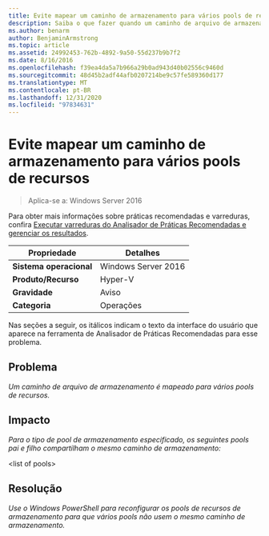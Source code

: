 ```yaml
---
title: Evite mapear um caminho de armazenamento para vários pools de recursos
description: Saiba o que fazer quando um caminho de arquivo de armazenamento é mapeado para vários pools de recursos.
ms.author: benarm
author: BenjaminArmstrong
ms.topic: article
ms.assetid: 24992453-762b-4892-9a50-55d237b9b7f2
ms.date: 8/16/2016
ms.openlocfilehash: f39ea4da5a7b966a29b0ad943d40b02556c9460d
ms.sourcegitcommit: 48d45b2adf44afb0207214be9c57fe589360d177
ms.translationtype: MT
ms.contentlocale: pt-BR
ms.lasthandoff: 12/31/2020
ms.locfileid: "97834631"
---
```

# <a name="avoid-mapping-one-storage-path-to-multiple-resource-pools"></a>Evite mapear um caminho de armazenamento para vários pools de recursos

>Aplica-se a: Windows Server 2016

Para obter mais informações sobre práticas recomendadas e varreduras, confira [Executar varreduras do Analisador de Práticas Recomendadas e gerenciar os resultados](https://go.microsoft.com/fwlink/p/?LinkID=223177).

|Propriedade|Detalhes|
|-|-|
|**Sistema operacional**|Windows Server 2016|
|**Produto/Recurso**|Hyper-V|
|**Gravidade**|Aviso|
|**Categoria**|Operações|

Nas seções a seguir, os itálicos indicam o texto da interface do usuário que aparece na ferramenta de Analisador de Práticas Recomendadas para esse problema.

## <a name="issue"></a>**Problema**
*Um caminho de arquivo de armazenamento é mapeado para vários pools de recursos.*

## <a name="impact"></a>**Impacto**
*Para o tipo de pool de armazenamento especificado, os seguintes pools pai e filho compartilham o mesmo caminho de armazenamento:*

\<list of pools>

## <a name="resolution"></a>**Resolução**
*Use o Windows PowerShell para reconfigurar os pools de recursos de armazenamento para que vários pools não usem o mesmo caminho de armazenamento.*



